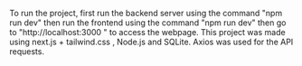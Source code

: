 To run the project, first run the backend server using the command  "npm run dev" then run the frontend using the command "npm run dev" then go to "http://localhost:3000 " to access the webpage. 
This project was made using next.js + tailwind.css , Node.js and SQLite. Axios was used for the API requests.  
